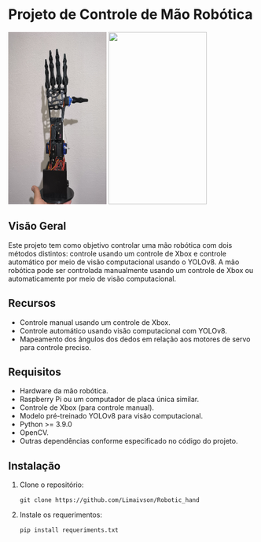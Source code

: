 

# Projeto de Controle de Mão Robótica

<img src="https://github.com/Limaivson/Robotic_hand/blob/main/open_hand.jpeg" width="200" height="350"> 
<img src="https://github.com/Limaivson/Robotic_hand/blob/main/ezgif.com-video-to-gif%20(7).gif" width="200" height="350">

## Visão Geral

Este projeto tem como objetivo controlar uma mão robótica com dois métodos distintos: controle usando um controle de Xbox e controle automático por meio de visão computacional usando o YOLOv8. A mão robótica pode ser controlada manualmente usando um controle de Xbox ou automaticamente por meio de visão computacional.

## Recursos

- Controle manual usando um controle de Xbox.
- Controle automático usando visão computacional com YOLOv8.
- Mapeamento dos ângulos dos dedos em relação aos motores de servo para controle preciso.

## Requisitos

- Hardware da mão robótica.
- Raspberry Pi ou um computador de placa única similar.
- Controle de Xbox (para controle manual).
- Modelo pré-treinado YOLOv8 para visão computacional.
- Python >= 3.9.0
- OpenCV.
- Outras dependências conforme especificado no código do projeto.

## Instalação

1. Clone o repositório:

   ```
   git clone https://github.com/Limaivson/Robotic_hand
   ```
2. Instale os requerimentos:
   ```
   pip install requeriments.txt
   ```
